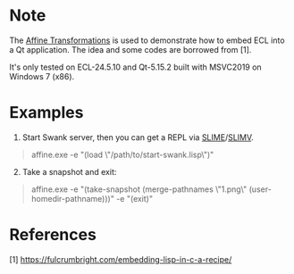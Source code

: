 # Note
The [Affine Transformations](https://doc.qt.io/qt-5/qtwidgets-painting-affine-example.html) is used to demonstrate how to embed ECL into a Qt application. 
The idea and some codes are borrowed from [1].

It's only tested on ECL-24.5.10 and Qt-5.15.2 built with MSVC2019 on Windows 7 (x86).

# Examples
   1. Start Swank server, then you can get a REPL via [SLIME](https://github.com/slime/slime)/[SLIMV](https://github.com/kovisoft/slimv).
   > affine.exe -e "(load \\"/path/to/start-swank.lisp\\")"
   2. Take a snapshot and exit:
   > affine.exe -e "(take-snapshot (merge-pathnames \\"1.png\\" (user-homedir-pathname)))" -e "(exit)"

# References
[1] https://fulcrumbright.com/embedding-lisp-in-c-a-recipe/
